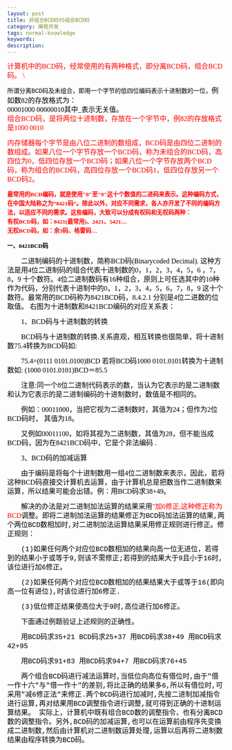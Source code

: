 ```yaml
---
layout: post
title: 非组合BCD码VS组合BCD码
category: 编程开发
tags: normal-knowledge
keywords: 
description: 
---
```


<div
style="padding-bottom:0px;widows:2;text-transform:none;text-indent:0px;padding-left:0px;padding-right:0px;font:14px/21px verdana, 'courier new';white-space:normal;orphans:2;letter-spacing:normal;color:#000000;word-spacing:0px;padding-top:0px;-webkit-text-size-adjust:auto;-webkit-text-stroke-width:0px;">

<span
style="font-family:宋体;color:red;font-size:12pt;">计算机中的BCD码，经常使用的有两种格式，即分离BCD码，组合BCD码。<span
class="Apple-converted-space"> </span>\
    
所谓分离BCD码及未组合，即用一个字节的低四位编码表示十进制数的一位，</span><span
style="font-family:宋体;font-size:12pt;">例如数82的存放格式为：<span
class="Apple-converted-space"> </span>\
 00001000   00000010其中\_表示无关值。<span
class="Apple-converted-space"> </span>\
 </span><span
style="font-family:宋体;color:red;font-size:12pt;">    <span
class="Apple-converted-space"> </span></span><span
style="font-family:宋体;color:red;font-size:12pt;">组合BCD码，是将两位十进制数，存放在一个字节中，例82的存放格式是1000
0010</span>

<span style="font-family:宋体;color:red;font-size:12pt;">      <span
class="Apple-converted-space"> </span></span><span
style="font-family:宋体;color:red;font-size:12pt;">内存储器每个字节是由八位二进制的数组成，BCD码是由四位二进制的数组成。如果八位一个字节存放一个BCD码，称为未组合的BCD码，高四位为0，低四位存放一个BCD码；如果八位一个字节存放两个BCD码，称为组合的BCD码，高四位存放一个BCD码1，低四位存放另一个BCD码2。</span>

**<span
style="font-family:宋体;color:red;font-size:10pt;">最常用的BCD编码，就是使用"0"至"9"这十个数值的二进码来表示。这种编码方式，在中国大陆称之为“8421码”。除此以外，对应不同需求，各人亦开发了不同的编码方法，以适应不同的需求。这些编码，大致可以分成有权码和无权码两种：<span
class="Apple-converted-space"> </span>\
 有权BCD码，如：8421(最常用)、2421、5421…<span
class="Apple-converted-space"> </span>\
 无权BCD码，如：余3码、格雷码…</span>**

**<span style="font-family:宋体;font-size:10pt;">一、8421BCD码</span>**

<span
style="font-family:宋体;font-size:12pt;">　　二进制编码的十进制数，简称BCD码(Binarycoded
Decimal). 这种方法是用4位二进制码的组合代表十进制数的0，1，2，3，4，5，6
，7，8，9
十个数符。4位二进制数码有16种组合，原则上可任选其中的10种作为代码，分别代表十进制中的0，1，2，3，4，5，6，7，8，9
这十个数符。最常用的BCD码称为8421BCD码，8.4.2.1
分别是4位二进数的位取值。
右图为十进制数和8421BCD编码的对应关系表：</span>

<span
style="font-family:宋体;font-size:12pt;">　　1、BCD码与十进制数的转换</span>

<span
style="font-family:宋体;font-size:12pt;">　　BCD码与十进制数的转换.关系直观，相互转换也很简单，将十进制数75.4转换为BCD码如:</span>

<span style="font-family:宋体;font-size:12pt;">　　75.4=(0111
0101.0100)BCD 若将BCD码1000 0101.0101转换为十进制数如: (1000
0101.0101)BCD＝85.5</span>

<span
style="font-family:宋体;font-size:12pt;">　　注意:同一个8位二进制代码表示的数，当认为它表示的是二进制数和认为它表示的是二进制编码的十进制数时，数值是不相同的。</span>

<span
style="font-family:宋体;font-size:12pt;">　　例如：00011000，当把它视为二进制数时，其值为24；但作为2位BCD码时，
其值为18。</span>

<span
style="font-family:宋体;font-size:12pt;">　　又例如00011100，如将其视为二进制数，其值为28，但不能当成BCD码，因为在8421BCD码中，它是个非法编码
.</span>

<span
style="font-family:宋体;font-size:12pt;">　　3、BCD码的加减运算</span>

<span
style="font-family:宋体;font-size:12pt;">　　由于编码是将每个十进制数用一组4位二进制数来表示，因此，若将这种BCD码直接交计算机去运算，由于计算机总是把数当作二进制数来运算，所以结果可能会出错。例：用BCD码求38+49。</span>

<span
style="font-family:宋体;font-size:12pt;">　　解决的办法是对二进制加法运算的结果采用</span><span
style="font-family:宋体;color:red;font-size:12pt;">"</span><span
style="font-family:宋体;color:red;font-size:12pt;">加6修正,这种修正称为BCD</span><span
style="text-align:left;font-size:12pt;">调整</span><span
style="text-align:left;font-size:12pt;">。即将二进制加法运算的结果修正为BCD码加法运算的结果,两个两位BCD数相加时,对二进制加法运算结果采用修正规则进行修正。修正规则：</span>

</div>

<div
style="padding-bottom:0px;widows:2;text-transform:none;text-indent:0px;padding-left:0px;padding-right:0px;font:14px/21px verdana, 'courier new';white-space:normal;orphans:2;letter-spacing:normal;color:#000000;word-spacing:0px;padding-top:0px;-webkit-text-size-adjust:auto;-webkit-text-stroke-width:0px;">

<span
style="font-size:12pt;">　　(1)如果任何两个对应位BCD数相加的结果向高一位无进位，若得到的结果小于或等于9,则该不需修正;</span><span
style="font-size:12pt;">若得到的结果大于9且小于16时,该位进行加6修正。</span>

<span
style="font-size:12pt;">　　(2)如果任何两个对应位BCD数相加的结果结果大于或等于16</span><span
style="font-size:12pt;">(</span><span
style="font-size:12pt;">即向高一位有进位),时该位进行加6修正</span><span
style="font-size:12pt;">.</span>

<span style="font-size:12pt;">　　</span><span
style="font-size:12pt;">(3)</span><span
style="font-size:12pt;">低位修正结果使高位大于9时,高位进行加6修正。</span>

<span
style="font-size:12pt;">　　下面通过例题验证上述规则的正确性。</span>

<span style="font-size:12pt;">　　用BCD码求35+21 BCD码求25+37
用BCD码求38+49 用BCD码求42+95</span>

<span style="font-size:12pt;">　　用BCD码求91+83 用BCD码求94+7
用BCD码求76+45</span>

<span
style="font-size:12pt;">　　两个组合BCD码进行减法运算时,当低位向高位有借位时,由于"借一作十六"与"借一作十"的差别,将比正确的结果多6,所以有借位时,可采用"减6修正法"来修正.两个BCD码进行加减时,先按二进制加减指令进行运算,再对结果用BCD调整指令进行调整,就可得到正确的十进制运算结果。
实际上，计算机中既有组合BCD数的调整指令，也有分离BCD数的调整指令。另外,BCD码的加减运算,也可以在运算前由程序先变换成二进制数,然后由计算机对二进制数运算处理,运算以后再将二进制数结果由程序转换为BCD码。 </span>

</div>






